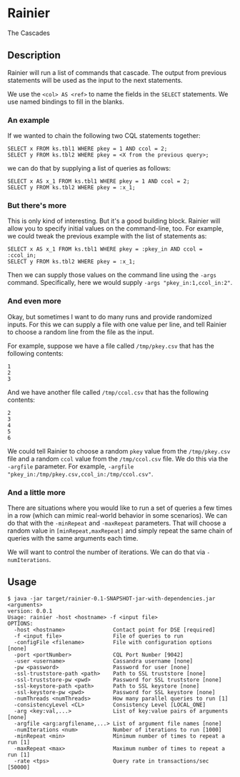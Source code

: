 # Rainier
The Cascades

## Description
Rainier will run a list of commands that cascade.  The output from previous statements
will be used as the input to the next statements.

We use the `<col> AS <ref>` to name the fields in the `SELECT` statements.  We use named
bindings to fill in the blanks.

### An example
If we wanted to chain the following two CQL statements together:
```
SELECT x FROM ks.tbl1 WHERE pkey = 1 AND ccol = 2;
SELECT y FROM ks.tbl2 WHERE pkey = <X from the previous query>;
```
we can do that by supplying a list of queries as follows:
```
SELECT x AS x_1 FROM ks.tbl1 WHERE pkey = 1 AND ccol = 2;
SELECT y FROM ks.tbl2 WHERE pkey = :x_1;
```

### But there's more
This is only kind of interesting.  But it's a good building block.  Rainier will allow you to 
specify initial values on the command-line, too.  For example, we could tweak the previous
example with the list of statements as:
```
SELECT x AS x_1 FROM ks.tbl1 WHERE pkey = :pkey_in AND ccol = :ccol_in;
SELECT y FROM ks.tbl2 WHERE pkey = :x_1;
```
Then we can supply those values on the command line using the `-args` command. 
Specifically, here we would supply `-args "pkey_in:1,ccol_in:2"`.

### And even more
Okay, but sometimes I want to do many runs and provide randomized inputs.  For this we can
supply a file with one value per line, and tell Rainier to choose a random line from the file 
as the input.

For example, suppose we have a file called `/tmp/pkey.csv` that has the following contents:
``` 
1
2
3
```
And we have another file called `/tmp/ccol.csv` that has the following contents:
``` 
2
3
4
5
6
```
We could tell Rainier to choose a random `pkey` value from the `/tmp/pkey.csv` file and a
random `ccol` value from the `/tmp/ccol.csv` file.  We do this via the `-argfile` parameter.
For example, `-argfile "pkey_in:/tmp/pkey.csv,ccol_in:/tmp/ccol.csv"`.

### And a little more
There are situations where you would like to run a set of queries a few times in a row
(which can mimic real-world behavior in some scenarios).  We can do that with the `-minRepeat`
and `-maxRepeat` parameters.  That will choose a random value in `[minRepeat,maxRepeat]` and
simply repeat the same chain of queries with the same arguments each time.

We will want to control the number of iterations.  We can do that via `-numIterations`.

## Usage
``` 
$ java -jar target/rainier-0.1-SNAPSHOT-jar-with-dependencies.jar <arguments>
version: 0.0.1
Usage: rainier -host <hostname> -f <input file>
OPTIONS:
  -host <hostname>               Contact point for DSE [required]
  -f <input file>                File of queries to run
  -configFile <filename>         File with configuration options [none]
  -port <portNumber>             CQL Port Number [9042]
  -user <username>               Cassandra username [none]
  -pw <password>                 Password for user [none]
  -ssl-truststore-path <path>    Path to SSL truststore [none]
  -ssl-truststore-pw <pwd>       Password for SSL truststore [none]
  -ssl-keystore-path <path>      Path to SSL keystore [none]
  -ssl-keystore-pw <pwd>         Password for SSL keystore [none]
  -numThreads <numThreads>       How many parallel queries to run [1]
  -consistencyLevel <CL>         Consistency Level [LOCAL_ONE]
  -arg <key:val,...>             List of key:value pairs of arguments [none]
  -argfile <arg:argfilename,...> List of argument file names [none]
  -numIterations <num>           Number of iterations to run [1000]
  -minRepeat <min>               Minimum number of times to repeat a run [1]
  -maxRepeat <max>               Maximum number of times to repeat a run [1]
  -rate <tps>                    Query rate in transactions/sec [50000]
```
